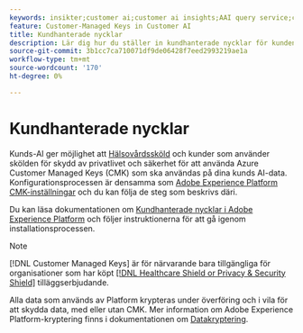 ```yaml
---
keywords: insikter;customer ai;customer ai insights;AAI query service;customer ai queries;customer ai scores; kundhanterade nycklar i CAI
feature: Customer-Managed Keys in Customer AI
title: Kundhanterade nycklar
description: Lär dig hur du ställer in kundhanterade nycklar för kundens AI.
source-git-commit: 3b1cc7ca710071df9de06428f7eed2993219ae1a
workflow-type: tm+mt
source-wordcount: '170'
ht-degree: 0%

---
```


# Kundhanterade nycklar

Kunds-AI ger möjlighet att [Hälsovårdssköld](https://www.adobe.com/trust/compliance/hipaa-ready.html) och kunder som använder skölden för skydd av privatlivet och säkerhet för att använda Azure Customer Managed Keys (CMK) som ska användas på dina kunds AI-data. Konfigurationsprocessen är densamma som [Adobe Experience Platform CMK-inställningar](../../../landing/governance-privacy-security/customer-managed-keys.md) och du kan följa de steg som beskrivs däri.

Du kan läsa dokumentationen om [Kundhanterade nycklar i Adobe Experience Platform](../../../landing/governance-privacy-security/encryption.md) och följer instruktionerna för att gå igenom installationsprocessen.

>[!NOTE]
>
>[!DNL Customer Managed Keys] är för närvarande bara tillgängliga för organisationer som har köpt [[!DNL Healthcare Shield or Privacy & Security Shield]](https://experienceleague.adobe.com/docs/blueprints-learn/architecture/vertical-blueprints/healthcare-vertical.html%3Flang%3Den) tilläggserbjudande.

Alla data som används av Platform krypteras under överföring och i vila för att skydda data, med eller utan CMK. Mer information om Adobe Experience Platform-kryptering finns i dokumentationen om [Datakryptering](../../../landing/governance-privacy-security/encryption.md).